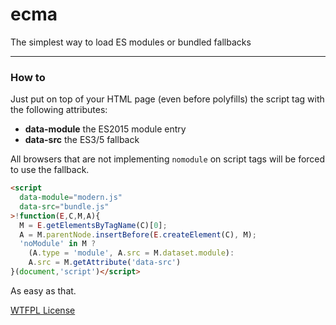 # ecma
The simplest way to load ES modules or bundled fallbacks

- - -

### How to

Just put on top of your HTML page (even before polyfills) the script
tag with the following attributes:

  * **data-module** the ES2015 module entry
  * **data-src** the ES3/5 fallback

All browsers that are not implementing `nomodule` on script tags
will be forced to use the fallback.

```html
<script
  data-module="modern.js"
  data-src="bundle.js"
>!function(E,C,M,A){
  M = E.getElementsByTagName(C)[0];
  A = M.parentNode.insertBefore(E.createElement(C), M);
  'noModule' in M ?
    (A.type = 'module', A.src = M.dataset.module):
    A.src = M.getAttribute('data-src')
}(document,'script')</script>
```

As easy as that.

[WTFPL License](https://en.wikipedia.org/wiki/WTFPL)
